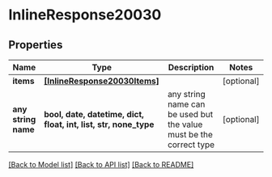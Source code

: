 # InlineResponse20030


## Properties
Name | Type | Description | Notes
------------ | ------------- | ------------- | -------------
**items** | [**[InlineResponse20030Items]**](InlineResponse20030Items.md) |  | [optional] 
**any string name** | **bool, date, datetime, dict, float, int, list, str, none_type** | any string name can be used but the value must be the correct type | [optional]

[[Back to Model list]](../README.md#documentation-for-models) [[Back to API list]](../README.md#documentation-for-api-endpoints) [[Back to README]](../README.md)


